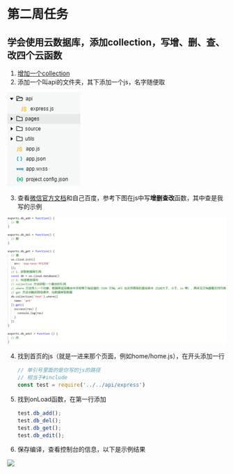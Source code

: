# 第二周任务

## 学会使用云数据库，添加collection，写增、删、查、改四个云函数

1. [增加一个collection](https://developers.weixin.qq.com/miniprogram/dev/wxcloud/guide/database/getting-started.html)
2. 添加一个叫api的文件夹，其下添加一个js，名字随便取

![](client/3-31/add-js.png)

3. 查看[微信官方文档](https://developers.weixin.qq.com/miniprogram/dev/wxcloud/guide/)和自己百度，参考下图在js中写**增删查改**函数，其中查是我写的示例

![](client/3-31/edit-js.png)

4. 找到首页的js（就是一进来那个页面，例如home/home.js），在开头添加一行
   ```js
   // 单引号里面的是你写的js的路径
   // 相当于#include
   const test = require('../../api/express')
   ```
5. 找到onLoad函数，在第一行添加
   ```js
   test.db_add();
   test.db_del();
   test.db_get();
   test.db_edit();
    ```
6. 保存编译，查看控制台的信息，以下是示例结果

![](client/3-31/console-res.JPG)